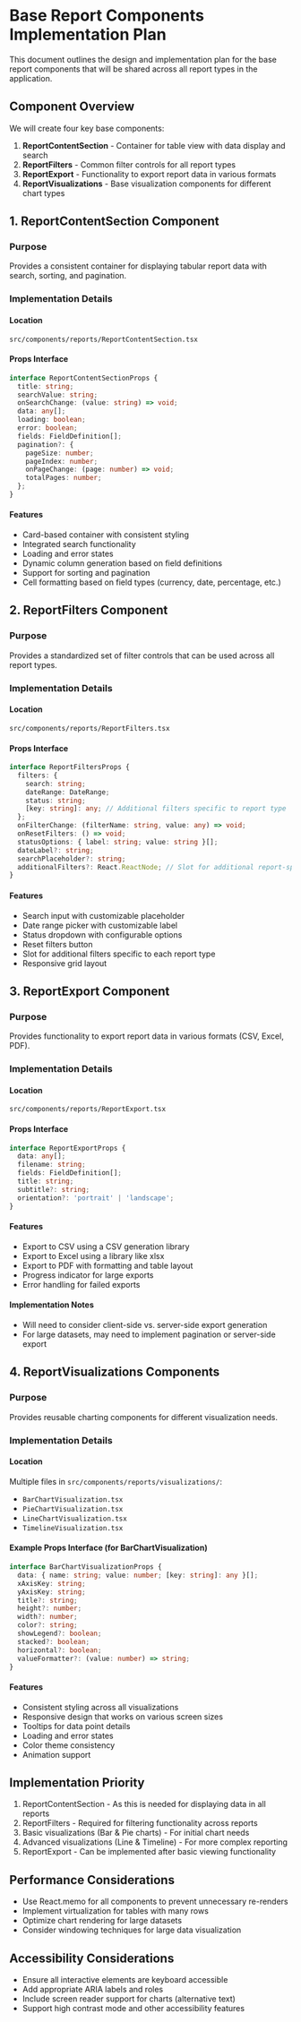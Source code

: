 # Base Report Components Implementation Plan

This document outlines the design and implementation plan for the base report components that will be shared across all report types in the application.

## Component Overview

We will create four key base components:

1. **ReportContentSection** - Container for table view with data display and search
2. **ReportFilters** - Common filter controls for all report types
3. **ReportExport** - Functionality to export report data in various formats
4. **ReportVisualizations** - Base visualization components for different chart types

## 1. ReportContentSection Component

### Purpose

Provides a consistent container for displaying tabular report data with search, sorting, and pagination.

### Implementation Details

#### Location

`src/components/reports/ReportContentSection.tsx`

#### Props Interface

```typescript
interface ReportContentSectionProps {
  title: string;
  searchValue: string;
  onSearchChange: (value: string) => void;
  data: any[];
  loading: boolean;
  error: boolean;
  fields: FieldDefinition[];
  pagination?: {
    pageSize: number;
    pageIndex: number;
    onPageChange: (page: number) => void;
    totalPages: number;
  };
}
```

#### Features

- Card-based container with consistent styling
- Integrated search functionality
- Loading and error states
- Dynamic column generation based on field definitions
- Support for sorting and pagination
- Cell formatting based on field types (currency, date, percentage, etc.)

## 2. ReportFilters Component

### Purpose

Provides a standardized set of filter controls that can be used across all report types.

### Implementation Details

#### Location

`src/components/reports/ReportFilters.tsx`

#### Props Interface

```typescript
interface ReportFiltersProps {
  filters: {
    search: string;
    dateRange: DateRange;
    status: string;
    [key: string]: any; // Additional filters specific to report type
  };
  onFilterChange: (filterName: string, value: any) => void;
  onResetFilters: () => void;
  statusOptions: { label: string; value: string }[];
  dateLabel?: string;
  searchPlaceholder?: string;
  additionalFilters?: React.ReactNode; // Slot for additional report-specific filters
}
```

#### Features

- Search input with customizable placeholder
- Date range picker with customizable label
- Status dropdown with configurable options
- Reset filters button
- Slot for additional filters specific to each report type
- Responsive grid layout

## 3. ReportExport Component

### Purpose

Provides functionality to export report data in various formats (CSV, Excel, PDF).

### Implementation Details

#### Location

`src/components/reports/ReportExport.tsx`

#### Props Interface

```typescript
interface ReportExportProps {
  data: any[];
  filename: string;
  fields: FieldDefinition[];
  title: string;
  subtitle?: string;
  orientation?: 'portrait' | 'landscape';
}
```

#### Features

- Export to CSV using a CSV generation library
- Export to Excel using a library like xlsx
- Export to PDF with formatting and table layout
- Progress indicator for large exports
- Error handling for failed exports

#### Implementation Notes

- Will need to consider client-side vs. server-side export generation
- For large datasets, may need to implement pagination or server-side export

## 4. ReportVisualizations Components

### Purpose

Provides reusable charting components for different visualization needs.

### Implementation Details

#### Location

Multiple files in `src/components/reports/visualizations/`:

- `BarChartVisualization.tsx`
- `PieChartVisualization.tsx`
- `LineChartVisualization.tsx`
- `TimelineVisualization.tsx`

#### Example Props Interface (for BarChartVisualization)

```typescript
interface BarChartVisualizationProps {
  data: { name: string; value: number; [key: string]: any }[];
  xAxisKey: string;
  yAxisKey: string;
  title?: string;
  height?: number;
  width?: number;
  color?: string;
  showLegend?: boolean;
  stacked?: boolean;
  horizontal?: boolean;
  valueFormatter?: (value: number) => string;
}
```

#### Features

- Consistent styling across all visualizations
- Responsive design that works on various screen sizes
- Tooltips for data point details
- Loading and error states
- Color theme consistency
- Animation support

## Implementation Priority

1. ReportContentSection - As this is needed for displaying data in all reports
2. ReportFilters - Required for filtering functionality across reports
3. Basic visualizations (Bar & Pie charts) - For initial chart needs
4. Advanced visualizations (Line & Timeline) - For more complex reporting
5. ReportExport - Can be implemented after basic viewing functionality

## Performance Considerations

- Use React.memo for all components to prevent unnecessary re-renders
- Implement virtualization for tables with many rows
- Optimize chart rendering for large datasets
- Consider windowing techniques for large data visualization

## Accessibility Considerations

- Ensure all interactive elements are keyboard accessible
- Add appropriate ARIA labels and roles
- Include screen reader support for charts (alternative text)
- Support high contrast mode and other accessibility features
